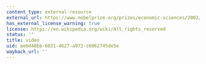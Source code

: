```yaml
---
content_type: external-resource
external_url: https://www.nobelprize.org/prizes/economic-sciences/2002/kahneman/lecture/
has_external_license_warning: true
license: https://en.wikipedia.org/wiki/All_rights_reserved
status: ''
title: video
uid: ae6d40bb-6831-4627-a972-c6062745de5e
wayback_url: ''
---
```

